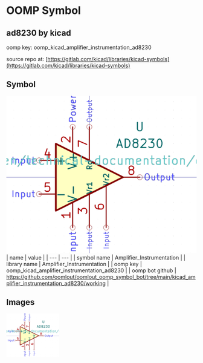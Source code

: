 # OOMP Symbol  
## ad8230  by kicad  
  
oomp key: oomp_kicad_amplifier_instrumentation_ad8230  
  
source repo at: [https://gitlab.com/kicad/libraries/kicad-symbols](https://gitlab.com/kicad/libraries/kicad-symbols)  
## Symbol  
  
[![working.png](working_600.png)](working.png)  
| name | value | 
| --- | --- | 
| symbol name | Amplifier_Instrumentation | 
| library name | Amplifier_Instrumentation | 
| oomp key | oomp_kicad_amplifier_instrumentation_ad8230 | 
| oomp bot github | https://github.com/oomlout/oomlout_oomp_symbol_bot/tree/main/kicad_amplifier_instrumentation_ad8230/working | 
## Images  
  
[![working.png](working_140.png)](working.png)  
